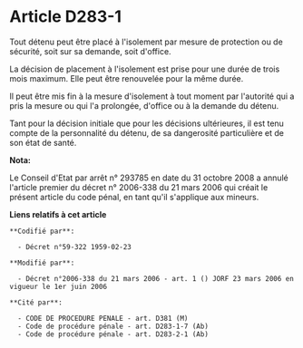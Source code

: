 # Article D283-1

Tout détenu peut être placé à l'isolement par mesure de protection ou de sécurité, soit sur sa demande, soit d'office.

La décision de placement à l'isolement est prise pour une durée de trois mois maximum. Elle peut être renouvelée pour la même
durée.

Il peut être mis fin à la mesure d'isolement à tout moment par l'autorité qui a pris la mesure ou qui l'a prolongée, d'office
ou à la demande du détenu.

Tant pour la décision initiale que pour les décisions ultérieures, il est tenu compte de la personnalité du détenu, de sa
dangerosité particulière et de son état de santé.

**Nota:**

Le Conseil d'Etat par arrêt n° 293785 en date du 31 octobre 2008 a annulé l'article premier du décret n° 2006-338 du 21 mars
2006 qui créait le présent article du code pénal, en tant qu'il s'applique aux mineurs.

**Liens relatifs à cet article**

	**Codifié par**:

	  - Décret n°59-322 1959-02-23

	**Modifié par**:

	  - Décret n°2006-338 du 21 mars 2006 - art. 1 () JORF 23 mars 2006 en vigueur le 1er juin 2006

	**Cité par**:

	  - CODE DE PROCEDURE PENALE - art. D381 (M)
	  - Code de procédure pénale - art. D283-1-7 (Ab)
	  - Code de procédure pénale - art. D283-2-1 (Ab)
